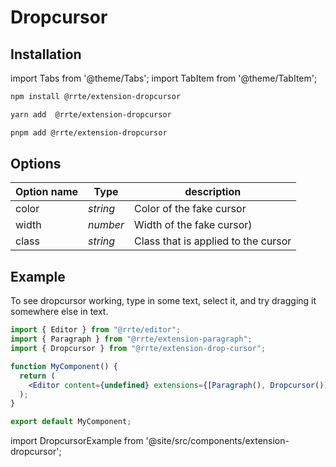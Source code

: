 # Dropcursor

## Installation

import Tabs from '@theme/Tabs';
import TabItem from '@theme/TabItem';

<Tabs>
  <TabItem value="npm" label="npm" default>

```bash
npm install @rrte/extension-dropcursor
```

  </TabItem>
  <TabItem value="yarn" label="yarn">

```bash
yarn add  @rrte/extension-dropcursor
```

  </TabItem>
  <TabItem value="pnpm" label="pnpm">

```bash
pnpm add @rrte/extension-dropcursor
```

  </TabItem>
</Tabs>

## Options

| Option name | Type     | description                         |
| ----------- | -------- | ----------------------------------- |
| color       | _string_ | Color of the fake cursor            |
| width       | _number_ | Width of the fake cursor)           |
| class       | _string_ | Class that is applied to the cursor |

## Example

To see dropcursor working, type in some text, select it, and try dragging it somewhere else in text.

```jsx
import { Editor } from "@rrte/editor";
import { Paragraph } from "@rrte/extension-paragraph";
import { Dropcursor } from "@rrte/extension-drop-cursor";

function MyComponent() {
  return (
    <Editor content={undefined} extensions={[Paragraph(), Dropcursor()]} />
  );
}

export default MyComponent;
```

import DropcursorExample from '@site/src/components/extension-dropcursor';

<DropcursorExample />
